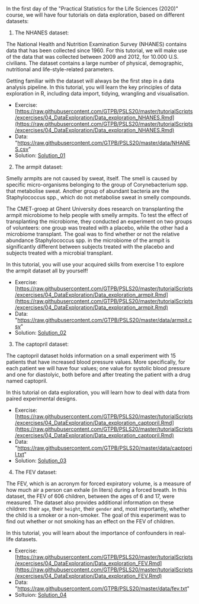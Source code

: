 In the first day of the "Practical Statistics for the Life Sciences (2020)" course, we will have four tutorials on data exploration, based on different datasets:

1) The NHANES dataset:

The National Health and Nutrition Examination Survey (NHANES) contains data that has been collected since 1960. 
For this tutorial, we will make use of the data that was collected  between 2009 and  2012, for 10.000 U.S. civilians. 
The dataset contains a large number of physical, demographic, nutritional and life-style-related parameters.

Getting familiar with the dataset will always be the first step in a data analysis pipeline.
In this tutorial, you will learn the key principles of data exploration in R, including data import, tidying, wrangling and visualisation. 

- Exercise: [https://raw.githubusercontent.com/GTPB/PSLS20/master/tutorialScripts/excercises/04_DataExploration/Data_exploration_NHANES.Rmd](https://raw.githubusercontent.com/GTPB/PSLS20/master/tutorialScripts/excercises/04_DataExploration/Data_exploration_NHANES.Rmd)
- Data: "https://raw.githubusercontent.com/GTPB/PSLS20/master/data/NHANES.csv"
- Solution: [Solution_01](https://raw.githubusercontent.com/GTPB/PSLS20/master/tutorialScripts/solutions/04_DataExploration/Data_exploration_NHANES.Rmd)

2) The armpit dataset:

Smelly armpits are not caused by sweat, itself. The smell is caused by specific micro-organisms belonging to the group of
Corynebacterium spp. that metabolise sweat. Another group of abundant bacteria are the Staphylococcus spp.,
which do not metabolise sweat in smelly compounds.

The CMET-groep at Ghent University does research on transplanting the armpit microbiome to help people with smelly armpits.
To test the effect of transplanting the microbiome, they conducted an experiment on two groups of volunteers: one group was
treated with a placebo, while the other had a microbiome transplant. The goal was to find whether or not the relative abundance 
Staphylococcus spp.  in the microbiome of the armpit is significantly  different between subjects treated with the placebo 
and subjects treated with a microbial transplant.

In this tutorial, you will use your acquired skills from exercise 1 to explore the armpit dataset all by yourself!

- Exercise: [https://raw.githubusercontent.com/GTPB/PSLS20/master/tutorialScripts/excercises/04_DataExploration/Data_exploration_armpit.Rmd](https://raw.githubusercontent.com/GTPB/PSLS20/master/tutorialScripts/excercises/04_DataExploration/Data_exploration_armpit.Rmd)
- Data: "https://raw.githubusercontent.com/GTPB/PSLS20/master/data/armpit.csv"
- Solution: [Solution_02](https://raw.githubusercontent.com/GTPB/PSLS20/master/tutorialScripts/solutions/04_DataExploration/Data_exploration_armpit.Rmd)


3) The captopril dataset:

The captopril dataset holds information on a small experiment with 15 patients that have increased blood pressure values. 
More specifically, for each patient we will have four values; one value for systolic blood pressure and one for diastolyic,
both before and after treating the patient with a drug named captopril.

In this tutorial on data exploration, you will learn how to deal with data from paired experimental designs.

- Exercise: [https://raw.githubusercontent.com/GTPB/PSLS20/master/tutorialScripts/excercises/04_DataExploration/Data_exploration_captopril.Rmd](https://raw.githubusercontent.com/GTPB/PSLS20/master/tutorialScripts/excercises/04_DataExploration/Data_exploration_captopril.Rmd)
- Data: "https://raw.githubusercontent.com/GTPB/PSLS20/master/data/captopril.txt"
- Solution: [Solution_03](https://raw.githubusercontent.com/GTPB/PSLS20/master/tutorialScripts/solutions/04_DataExploration/Data_exploration_captopril.Rmd)


4) The FEV dataset:

The FEV, which is an acronym for forced expiratory volume, is a measure of how much air a person can exhale (in liters)  during  a forced breath. 
In this dataset, the FEV of 606 children, between the ages of 6 and 17, were measured. The dataset also provides additional information on 
these children: their `age`, their `height`, their `gender` and, most importantly, whether the child is a smoker or a non-smoker.
The goal of this experiment was to find out whether or not smoking has an effect on the FEV of children.

In this tutorial, you will learn about the importance of confounders in real-life datasets.


- Exercise: [https://raw.githubusercontent.com/GTPB/PSLS20/master/tutorialScripts/excercises/04_DataExploration/Data_exploration_FEV.Rmd](https://raw.githubusercontent.com/GTPB/PSLS20/master/tutorialScripts/excercises/04_DataExploration/Data_exploration_FEV.Rmd)
- Data: "https://raw.githubusercontent.com/GTPB/PSLS20/master/data/fev.txt"
- Soltuion: [Solution_04](./Data_exploration_FEV.html)




